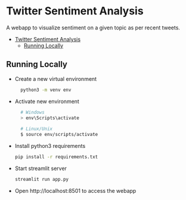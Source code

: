 # Twitter Sentiment Analysis

A webapp to visualize sentiment on a given topic as per recent tweets.


- [Twitter Sentiment Analysis](#twitter-sentiment-analysis)
  - [Running Locally](#running-locally)

## Running Locally
  - Create a new virtual environment
    ```sh
      python3 -m venv env
    ```
  - Activate new environment
    ```sh
      # Windows
      > env\Scripts\activate
      
      # Linux/Unix
      $ source env/scripts/activate
    ```
  - Install python3 requirements
    ```sh
    pip install -r requirements.txt
    ```
  
  - Start streamlit server
    ```sh
    streamlit run app.py
    ```
  - Open http://localhost:8501 to access the webapp
